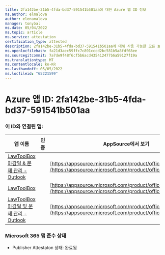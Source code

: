 ```yaml
---
title: 2fa142be-31b5-4fda-bd37-591541b501aa에 대한 Azure 앱 ID 정보
ms.author: elmalova
author: elenamalova
manager: tonybal
ms.date: 05/04/2022
ms.topic: article
ms.service: attestation
certification_type: attested
description: 2fa142be-31b5-4fda-bd37-591541b501aa에 대해 사용 가능한 모든 보안 및 규정 준수 정보입니다.
ms.openlocfilehash: fa21d3aec59ffc7c891cccd2bc581b5a8fdf68ee
ms.sourcegitcommit: 7a7de9f48f6cf5b6acd435412477b6a59127f19a
ms.translationtype: MT
ms.contentlocale: ko-KR
ms.lasthandoff: 05/05/2022
ms.locfileid: "65221599"
---
```

# <a name="azure-app-id-2fa142be-31b5-4fda-bd37-591541b501aa"></a>Azure 앱 ID: 2fa142be-31b5-4fda-bd37-591541b501aa


### <a name="apps-associated-with-this-id"></a>이 ID와 연결된 앱:
| **앱 이름** | **인증** | **AppSource에서 보기** |
|--------------|---------------|-----------------------|
| [LawToolBox 마감일 &amp; 문제 관리 - Outlook](../forward/WA104120953.md) |  | [https://appsource.microsoft.com/product/office/WA104120953](https://appsource.microsoft.com/product/office/WA104120953) |
| [LawToolBox](../forward/WA104381656.md) |  | [https://appsource.microsoft.com/product/office/WA104381656](https://appsource.microsoft.com/product/office/WA104381656) |
| [LawToolBox 마감일 및 문제 관리 - Outlook](../forward/WA200003103.md) |  | [https://appsource.microsoft.com/product/office/WA200003103](https://appsource.microsoft.com/product/office/WA200003103) |

### <a name="microsoft-365-app-compliance-status"></a>Microsoft 365 앱 준수 상태
- Publisher Attestaton 상태: 완료됨
